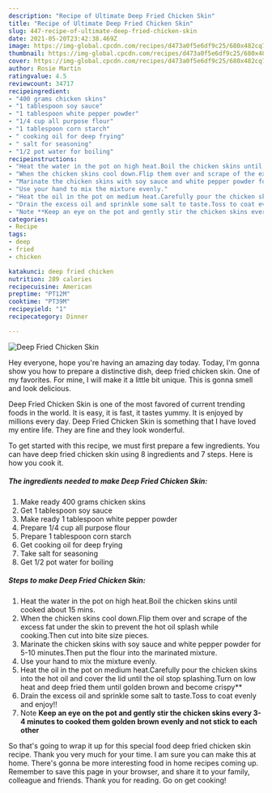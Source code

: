 ```yaml
---
description: "Recipe of Ultimate Deep Fried Chicken Skin"
title: "Recipe of Ultimate Deep Fried Chicken Skin"
slug: 447-recipe-of-ultimate-deep-fried-chicken-skin
date: 2021-05-20T23:42:38.469Z
image: https://img-global.cpcdn.com/recipes/d473a0f5e6df9c25/680x482cq70/deep-fried-chicken-skin-recipe-main-photo.jpg
thumbnail: https://img-global.cpcdn.com/recipes/d473a0f5e6df9c25/680x482cq70/deep-fried-chicken-skin-recipe-main-photo.jpg
cover: https://img-global.cpcdn.com/recipes/d473a0f5e6df9c25/680x482cq70/deep-fried-chicken-skin-recipe-main-photo.jpg
author: Rosie Martin
ratingvalue: 4.5
reviewcount: 34717
recipeingredient:
- "400 grams chicken skins"
- "1 tablespoon soy sauce"
- "1 tablespoon white pepper powder"
- "1/4 cup all purpose flour"
- "1 tablespoon corn starch"
- " cooking oil for deep frying"
- " salt for seasoning"
- "1/2 pot water for boiling"
recipeinstructions:
- "Heat the water in the pot on high heat.Boil the chicken skins until cooked about 15 mins."
- "When the chicken skins cool down.Flip them over and scrape of the excess fat under the skin to prevent the hot oil splash while cooking.Then cut into bite size pieces."
- "Marinate the chicken skins with soy sauce and white pepper powder for 5-10 minutes.Then put the flour into the marinated mixture."
- "Use your hand to mix the mixture evenly."
- "Heat the oil in the pot on medium heat.Carefully pour the chicken skins into the hot oil and cover the lid until the oil stop splashing.Turn on low heat and deep fried them until golden brown and become crispy**"
- "Drain the excess oil and sprinkle some salt to taste.Toss to coat evenly and enjoy!!"
- "Note **Keep an eye on the pot and gently stir the chicken skins every 3-4 minutes to cooked them golden brown evenly and not stick to each other**"
categories:
- Recipe
tags:
- deep
- fried
- chicken

katakunci: deep fried chicken 
nutrition: 289 calories
recipecuisine: American
preptime: "PT12M"
cooktime: "PT39M"
recipeyield: "1"
recipecategory: Dinner

---
```



![Deep Fried Chicken Skin](https://img-global.cpcdn.com/recipes/d473a0f5e6df9c25/680x482cq70/deep-fried-chicken-skin-recipe-main-photo.jpg)

Hey everyone, hope you're having an amazing day today. Today, I'm gonna show you how to prepare a distinctive dish, deep fried chicken skin. One of my favorites. For mine, I will make it a little bit unique. This is gonna smell and look delicious.



Deep Fried Chicken Skin is one of the most favored of current trending foods in the world. It is easy, it is fast, it tastes yummy. It is enjoyed by millions every day. Deep Fried Chicken Skin is something that I have loved my entire life. They are fine and they look wonderful.


To get started with this recipe, we must first prepare a few ingredients. You can have deep fried chicken skin using 8 ingredients and 7 steps. Here is how you cook it.

<!--inarticleads1-->

##### The ingredients needed to make Deep Fried Chicken Skin:

1. Make ready 400 grams chicken skins
1. Get 1 tablespoon soy sauce
1. Make ready 1 tablespoon white pepper powder
1. Prepare 1/4 cup all purpose flour
1. Prepare 1 tablespoon corn starch
1. Get  cooking oil for deep frying
1. Take  salt for seasoning
1. Get 1/2 pot water for boiling




<!--inarticleads2-->

##### Steps to make Deep Fried Chicken Skin:

1. Heat the water in the pot on high heat.Boil the chicken skins until cooked about 15 mins.
1. When the chicken skins cool down.Flip them over and scrape of the excess fat under the skin to prevent the hot oil splash while cooking.Then cut into bite size pieces.
1. Marinate the chicken skins with soy sauce and white pepper powder for 5-10 minutes.Then put the flour into the marinated mixture.
1. Use your hand to mix the mixture evenly.
1. Heat the oil in the pot on medium heat.Carefully pour the chicken skins into the hot oil and cover the lid until the oil stop splashing.Turn on low heat and deep fried them until golden brown and become crispy**
1. Drain the excess oil and sprinkle some salt to taste.Toss to coat evenly and enjoy!!
1. Note **Keep an eye on the pot and gently stir the chicken skins every 3-4 minutes to cooked them golden brown evenly and not stick to each other**




So that's going to wrap it up for this special food deep fried chicken skin recipe. Thank you very much for your time. I am sure you can make this at home. There's gonna be more interesting food in home recipes coming up. Remember to save this page in your browser, and share it to your family, colleague and friends. Thank you for reading. Go on get cooking!

